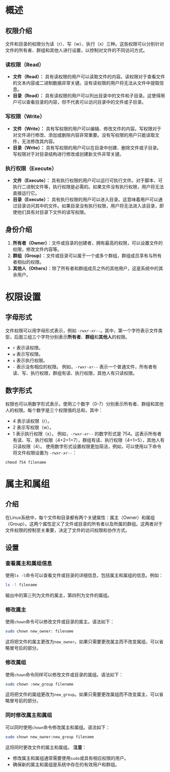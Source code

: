 # 概述
## 权限介绍
文件和目录的权限分为读（r）、写（w）、执行（x）三种。这些权限可以分别针对文件的所有者、群组和其他人进行设置，以控制对文件的不同访问方式。
### 读权限（Read）
- **文件（Read）：** 具有读权限的用户可以读取文件的内容。读权限对于查看文件的文本内容或二进制数据非常关键。没有读权限的用户将无法从文件中提取信息。
- **目录（Read）：** 具有读权限的用户可以列出目录中的文件和子目录。这使得用户可以查看目录的内容，但不代表可以访问目录中的文件或子目录。
### 写权限（Write）
- **文件（Write）：** 具有写权限的用户可以编辑、修改文件的内容。写权限对于对文件进行修改、添加或删除内容非常重要。没有写权限的用户只能读取文件，无法修改其内容。
- **目录（Write）：** 具有写权限的用户可以在目录中创建、删除文件或子目录。写权限对于对目录结构进行修改或创建新文件非常关键。
### 执行权限（Execute）
- **文件（Execute）：** 具有执行权限的用户可以运行可执行文件。对于脚本、可执行二进制文件等，执行权限是必需的。如果文件没有执行权限，用户将无法直接运行它。
- **目录（Execute）：** 具有执行权限的用户可以进入目录。这意味着用户可以通过目录访问其中的文件。如果目录没有执行权限，用户将无法进入该目录，即使他们具有对目录下文件的读写权限。
## 身份介绍
1. **所有者（Owner）**：文件或目录的创建者，拥有最高的权限，可以设置文件的权限，修改文件内容等。
2. **群组（Group）**：文件或目录可以属于一个或多个群组，群组成员享有与所有者相似的权限。
3. **其他人（Others）**：除了所有者和群组成员之外的其他用户，这是系统中的其余用户。
# 权限设置
## 字母形式
文件权限可以用字母形式表示，例如 `-rwxr-xr--`。其中，第一个字符表示文件类型，后面三组三个字符分别表示**所有者**、**群组**和**其他人**的权限。
- `r` 表示读权限。
- `w` 表示写权限。
- `x` 表示执行权限。
- `-` 表示没有相应的权限。
例如，`-rwxr-xr--` 表示一个普通文件，所有者有读、写、执行权限，群组有读、执行权限，其他人有只读权限。
## 数字形式
权限也可以用数字形式表示，使用三个数字（0-7）分别表示所有者、群组和其他人的权限。每个数字是三个权限值的总和，其中：
- 4 表示读权限（r）。
- 2 表示写权限（w）。
- 1 表示执行权限（x）。
例如，`-rwxr-xr--` 的数字形式是 754。这表示所有者有读、写、执行权限（4+2+1=7），群组有读、执行权限（4+1=5），其他人有只读权限（4）。
使用数字形式设置权限更加简洁，例如，可以使用以下命令将文件权限设置为 `-rwxr-xr--`：
```shell
chmod 754 filename
```
# 属主和属组
## 介绍
在Linux系统中，每个文件和目录都有两个关键属性：属主（Owner）和属组（Group）。这两个属性定义了文件或目录的所有者以及所属的群组。这两者对于文件权限的控制至关重要，决定了文件的访问权限和协作方式。
## 设置
### 查看属主和属组信息
使用`ls -l`命令可以查看文件或目录的详细信息，包括属主和属组的信息。例如：
```bash
ls -l filename
```
输出中的第三列为文件的属主，第四列为文件的属组。
### 修改属主
使用`chown`命令可以修改文件或目录的属主。语法如下：
```bash
sudo chown new_owner: filename
```
这将把文件的属主更改为`new_owner`。如果只需要更改属主而不改变属组，可以省略冒号后的部分。
### 修改属组
使用`chown`命令同样可以修改文件或目录的属组。语法如下：
```bash
sudo chown :new_group filename
```
这将把文件的属组更改为`new_group`。如果只需要更改属组而不改变属主，可以省略冒号前的部分。
### 同时修改属主和属组
可以同时使用`chown`命令修改属主和属组。语法如下：
```bash
sudo chown new_owner:new_group filename
```
这将同时更改文件的属主和属组。
**注意**：
- 修改属主和属组通常需要使用`sudo`或具有相应权限的用户。
- 确保新的属主和属组是系统中存在的有效用户和群组。
